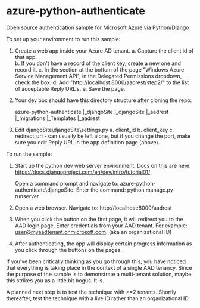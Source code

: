 azure-python-authenticate
=========================

Open source authentication sample for Microsoft Azure via Python/Django

To set up your environment to run this sample:

1. Create a web app inside your Azure AD tenant.
	a. Capture the client id of that app.  
	b. If you don't have a record of the client key, create a new one and record it. 
	c. In the section at the bottom of the page "Windows Azure Service Management API", in the Delegated Permissions dropdown, check the box.
	d. Add "http://localhost:8000/aadrest/step2/" to the list of acceptable Reply URL's.
	e. Save the page.
	
2. Your dev box should have this directory structure after cloning the repo:

	azure-python-authenticate
	|_djangoSite
	  |_djangoSite
	  |_aadrest
	    |_migrations
		|_Templates
		  |_aadrest
		  
3. Edit djangoSite\djangoSite\settings.py
	a. client_id
	b. client_key
	c. redirect_uri - can usually be left alone, but if you change the port, make sure you edit Reply URL in the app definition page (above).

To run the sample:

1. Start up the python dev web server environment.  Docs on this are here:
	https://docs.djangoproject.com/en/dev/intro/tutorial01/ 
	
	Open a command prompt and navigate to: azure-python-authenticate\djangoSite.
	Enter the command: python manage.py runserver
	
2. Open a web browser.  Navigate to: http://localhost:8000/aadrest

3. When you click the button on the first page, it will redirect you to the AAD login page.  Enter credentials from your AAD tenant.  For example: user@myaadtenant.onmicrosoft.com.   (aka an organizational ID)

4. After authenticating, the app will display certain progress information as you click through the buttons on the pages.

If you've been critically thinking as you go through this, you have noticed that everything is taking place in the context of a single AAD tenancy.  Since the purpose of the sample is to demonstrate a multi-tenant solution, maybe this strikes you as a little bit bogus.  It is.  

A planned next step is to test the technique with >=2 tenants.  Shortly thereafter, test the technique with a live ID rather than an organizational ID.